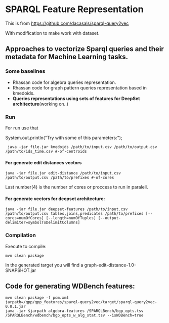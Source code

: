# SPARQL Feature Representation
This is from https://github.com/dacasals/sparql-query2vec

With modification to make work with dataset.


## Approaches to vectorize Sparql queries and their metadata for Machine Learning tasks.
### Some baselines
- Rhassan code for algebra queries representation.
- Rhassan code for graph pattern queries representation based in kmedoids.
- **Queries representations using sets of features for DeepSet architecture**(working on..)

### Run
For run use that

System.out.println("Try with some of this parameters:");
```$bash
 java -jar file.jar kmedoids /path/to/input.csv /path/to/output.csv /path/to/ids_time.csv #-of-centroids
```
#### For generate edit distances vectors
```$bash
java -jar file.jar edit-distance /path/to/input.csv /path/to/output.csv /path/to/prefixes #-of-cores
```
Last number(4) is the number of cores or proccess to run in paralell.

#### For generate vectors for deepset architecture:
```$bash
java -jar file.jar deepset-features /path/to/input.csv /path/to/output.csv tables,joins,predicates /path/to/prefixes [--cores=numOfCores] [--length=numOfTuples] [--output-delimiter=symbolToDelimitColumns]
```

            
### Compilation
Execute to compile:
```$bash
mvn clean package
```
In the generated target you will find a graph-edit-distance-1.0-SNAPSHOT.jar

## Code for generating WDBench features:
```
mvn clean package -f pom.xml
jarpath=/qpp/qpp_features/sparql-query2vec/target/sparql-query2vec-0.0.1.jar
java -jar $jarpath algebra-features /SPARQLBench/bgp_opts.tsv /SPARQLBench/wdbench/bgp_opts_w_alg_stat.tsv --isWDBench=true
```
